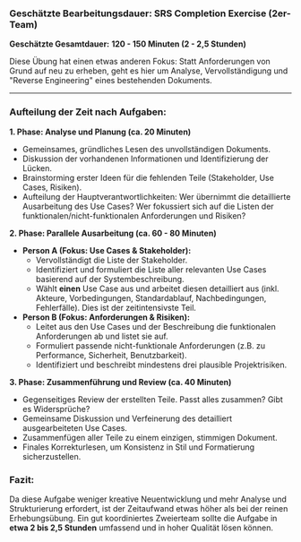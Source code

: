 ### Geschätzte Bearbeitungsdauer: SRS Completion Exercise (2er-Team)

**Geschätzte Gesamtdauer:** **120 - 150 Minuten (2 - 2,5 Stunden)**

Diese Übung hat einen etwas anderen Fokus: Statt Anforderungen von Grund auf neu zu erheben, geht es hier um Analyse, Vervollständigung und "Reverse Engineering" eines bestehenden Dokuments.

---

### Aufteilung der Zeit nach Aufgaben:

**1. Phase: Analyse und Planung (ca. 20 Minuten)**
*   Gemeinsames, gründliches Lesen des unvollständigen Dokuments.
*   Diskussion der vorhandenen Informationen und Identifizierung der Lücken.
*   Brainstorming erster Ideen für die fehlenden Teile (Stakeholder, Use Cases, Risiken).
*   Aufteilung der Hauptverantwortlichkeiten: Wer übernimmt die detaillierte Ausarbeitung des Use Cases? Wer fokussiert sich auf die Listen der funktionalen/nicht-funktionalen Anforderungen und Risiken?

**2. Phase: Parallele Ausarbeitung (ca. 60 - 80 Minuten)**
*   **Person A (Fokus: Use Cases & Stakeholder):**
    *   Vervollständigt die Liste der Stakeholder.
    *   Identifiziert und formuliert die Liste aller relevanten Use Cases basierend auf der Systembeschreibung.
    *   Wählt **einen** Use Case aus und arbeitet diesen detailliert aus (inkl. Akteure, Vorbedingungen, Standardablauf, Nachbedingungen, Fehlerfälle). Dies ist der zeitintensivste Teil.
*   **Person B (Fokus: Anforderungen & Risiken):**
    *   Leitet aus den Use Cases und der Beschreibung die funktionalen Anforderungen ab und listet sie auf.
    *   Formuliert passende nicht-funktionale Anforderungen (z.B. zu Performance, Sicherheit, Benutzbarkeit).
    *   Identifiziert und beschreibt mindestens drei plausible Projektrisiken.

**3. Phase: Zusammenführung und Review (ca. 40 Minuten)**
*   Gegenseitiges Review der erstellten Teile. Passt alles zusammen? Gibt es Widersprüche?
*   Gemeinsame Diskussion und Verfeinerung des detailliert ausgearbeiteten Use Cases.
*   Zusammenfügen aller Teile zu einem einzigen, stimmigen Dokument.
*   Finales Korrekturlesen, um Konsistenz in Stil und Formatierung sicherzustellen.

### Fazit:

Da diese Aufgabe weniger kreative Neuentwicklung und mehr Analyse und Strukturierung erfordert, ist der Zeitaufwand etwas höher als bei der reinen Erhebungsübung. Ein gut koordiniertes Zweierteam sollte die Aufgabe in **etwa 2 bis 2,5 Stunden** umfassend und in hoher Qualität lösen können.
